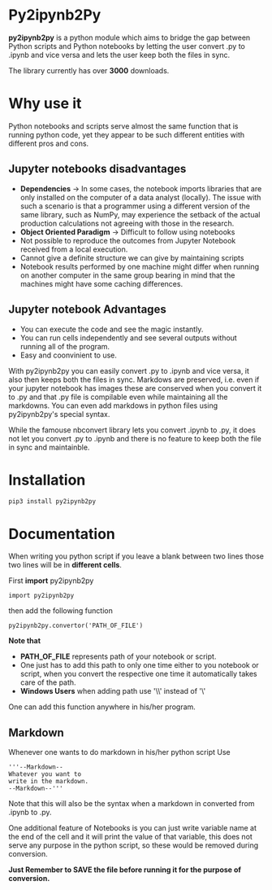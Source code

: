# Py2ipynb2Py

__py2ipynb2py__ is a python module which aims to bridge the gap between Python scripts and Python notebooks by letting the user convert .py to .ipynb and vice versa and lets the user keep both the files in sync.

The library currently has over __3000__ downloads.

# Why use it

Python notebooks and scripts serve almost the same function that is running python code, yet they appear to be such different entities with different pros and cons.

## Jupyter notebooks disadvantages
* __Dependencies__ -> In some cases, the notebook imports libraries that are only installed on the computer of a data analyst (locally). The issue with such a scenario is that a programmer using a different version of the same library, such as NumPy, may experience the setback of the actual 
production calculations not agreeing with those in the research.
* __Object Oriented Paradigm__ -> Difficult to follow using notebooks
* Not possible to reproduce the outcomes from Jupyter Notebook received from a local execution.
* Cannot give a definite structure we can give by maintaining scripts
* Notebook results performed by one machine might differ when running on another computer in the same group bearing in mind that the machines might have some caching differences.

## Jupyter notebook Advantages
* You can execute the code and see the magic instantly.
* You can run cells independently and see several outputs without running all of the program.
* Easy and coonvinient to use.

With py2ipynb2py you can easily convert .py to .ipynb and vice versa, it also then keeps both the files in sync. Markdows are preserved, i.e. even if your jupyter notebook has images these are conserved when you convert it to .py and that .py file is compilable even while maintaining all the markdowns. You can even add markdows in python files using py2ipynb2py's special syntax.

While the famouse nbconvert library lets you convert .ipynb to .py, it does not let you convert .py to .ipynb and there is no feature to keep both the file in sync and maintainble.

# Installation
```
pip3 install py2ipynb2py
```

# Documentation
When writing you python script if you leave a blank between two lines those two lines will be in __different cells__.

First __import__ py2ipynb2py
```
import py2ipynb2py
```
then add the following function
```
py2ipynb2py.convertor('PATH_OF_FILE')
```
__Note that__
* __PATH_OF_FILE__ represents path of your notebook or script.
* One just has to add this path to only one time either to you notebook or script, when you convert the respective one time it automatically takes care of the path.
* __Windows Users__ when adding path use '\\\\' instead of '\\'

One can add this function anywhere in his/her program.

## Markdown

Whenever one wants to do markdown in his/her python script
Use
```
'''--Markdown--
Whatever you want to 
write in the markdown.
--Markdown--'''
```

Note that this will also be the syntax when a markdown in converted from .ipynb to .py.

One additional feature of Notebooks is you can just write variable name at the end of the cell and it will print the value of that variable, this does not serve any purpose in the python script, so these would be removed during conversion.

__Just Remember to SAVE the file before running it for the purpose of conversion.__
